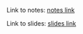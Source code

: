 Link to notes: [notes link](statistical-significance.html)

Link to slides: [slides link](/slides/slides.html)